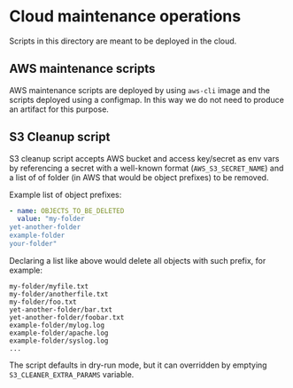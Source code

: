 # Cloud maintenance operations

Scripts in this directory are meant to be deployed in the cloud.

## AWS maintenance scripts

AWS maintenance scripts are deployed by using `aws-cli` image and the scripts deployed using
a configmap. In this way we do not need to produce an artifact for this purpose.

## S3 Cleanup script

S3 cleanup script accepts AWS bucket and access key/secret as env vars by referencing a secret with
a well-known format (`AWS_S3_SECRET_NAME`) and a list of of folder (in AWS that would be object
prefixes) to be removed.

Example list of object prefixes:

```yaml
- name: OBJECTS_TO_BE_DELETED
  value: "my-folder
yet-another-folder
example-folder
your-folder"
```

Declaring a list like above would delete all objects with such prefix, for example:

```
my-folder/myfile.txt
my-folder/anotherfile.txt
my-folder/foo.txt
yet-another-folder/bar.txt
yet-another-folder/foobar.txt
example-folder/mylog.log
example-folder/apache.log
example-folder/syslog.log
...
```

The script defaults in dry-run mode, but it can overridden by emptying `S3_CLEANER_EXTRA_PARAMS` variable.
